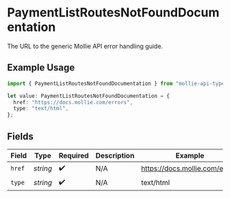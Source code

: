 # PaymentListRoutesNotFoundDocumentation

The URL to the generic Mollie API error handling guide.

## Example Usage

```typescript
import { PaymentListRoutesNotFoundDocumentation } from "mollie-api-typescript/models/operations";

let value: PaymentListRoutesNotFoundDocumentation = {
  href: "https://docs.mollie.com/errors",
  type: "text/html",
};
```

## Fields

| Field                          | Type                           | Required                       | Description                    | Example                        |
| ------------------------------ | ------------------------------ | ------------------------------ | ------------------------------ | ------------------------------ |
| `href`                         | *string*                       | :heavy_check_mark:             | N/A                            | https://docs.mollie.com/errors |
| `type`                         | *string*                       | :heavy_check_mark:             | N/A                            | text/html                      |